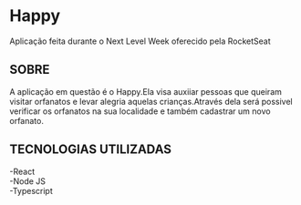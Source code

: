 # Happy

Aplicação feita durante o Next Level Week oferecido pela RocketSeat </br>





## SOBRE</br>

A aplicação em questão é o Happy.Ela visa auxiiar pessoas que queiram visitar orfanatos e levar alegria aquelas crianças.Através dela será possivel verificar os orfanatos na sua 
localidade e também cadastrar um novo orfanato. 

## TECNOLOGIAS UTILIZADAS</br>
-React </br>
-Node JS </br>
-Typescript
